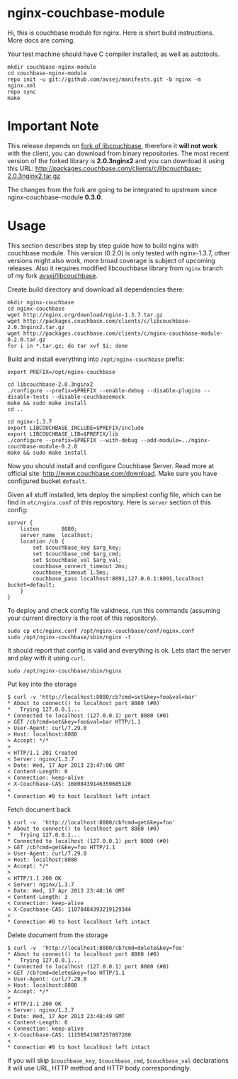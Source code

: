 # nginx-couchbase-module

Hi, this is couchbase module for nginx. Here is short build
instructions. More docs are coming.

Your test machine should have C compiler installed, as well as
autotools.

    mkdir couchbase-nginx-module
    cd couchbase-nginx-module
    repo init -u git://github.com/avsej/manifests.git -b nginx -m nginx.xml
    repo sync
    make

# Important Note

This release depends on [fork of libcouchbase][1], therefore it **will
not work** with the client, you can download from binary repositories.
The most recent version of the forked library is **2.0.3nginx2** and
you can download it using this URL:
http://packages.couchbase.com/clients/c/libcouchbase-2.0.3nginx2.tar.gz

The changes from the fork are going to be integrated to upstream since
nginx-couchbase-module **0.3.0**.

# Usage

This section describes step by step guide how to build nginx with
couchbase module. This version (0.2.0) is only tested with
nginx-1.3.7, other versions might also work, more broad coverage is
subject of upcoming releases. Also it requires modified libcouchbase
library from `nginx` branch of my fork [avsej/libcouchbase][1].

Create build directory and download all dependencies there:

    mkdir nginx-couchbase
    cd nginx-couchbase
    wget http://nginx.org/download/nginx-1.3.7.tar.gz
    wget http://packages.couchbase.com/clients/c/libcouchbase-2.0.3nginx2.tar.gz
    wget http://packages.couchbase.com/clients/c/nginx-couchbase-module-0.2.0.tar.gz
    for i in *.tar.gz; do tar xvf $i; done

Build and install everything into `/opt/nginx-couchbase` prefix:

    export PREFIX=/opt/nginx-couchbase

    cd libcouchbase-2.0.3nginx2
    ./configure --prefix=$PREFIX --enable-debug --disable-plugins --disable-tests --disable-couchbasemock
    make && sudo make install
    cd ..

    cd nginx-1.3.7
    export LIBCOUCHBASE_INCLUDE=$PREFIX/include
    export LIBCOUCHBASE_LIB=$PREFIX/lib
    ./configure --prefix=$PREFIX --with-debug --add-module=../nginx-couchbase-module-0.2.0
    make && sudo make install

Now you should install and configure Couchbase Server. Read more at
official site: http://www.couchbase.com/download. Make sure you have
configured bucket `default`.

Given all stuff installed, lets deploy the simpliest config file,
which can be find in `etc/nginx.conf` of this repository. Here is
`server` section of this config:

    server {
        listen       8080;
        server_name  localhost;
        location /cb {
            set $couchbase_key $arg_key;
            set $couchbase_cmd $arg_cmd;
            set $couchbase_val $arg_val;
            couchbase_connect_timeout 2ms;
            couchbase_timeout 1.5ms;
            couchbase_pass localhost:8091,127.0.0.1:8091,localhost bucket=default;
        }
    }

To deploy and check config file validness, run this commands (assuming
your current directory is the root of this repository).

    sudo cp etc/nginx.conf /opt/nginx-couchbase/conf/nginx.conf
    sudo /opt/nginx-couchbase/sbin/nginx -t

It should report that config is valid and everything is ok. Lets start
the server and play with it using `curl`.

    sudo /opt/nginx-couchbase/sbin/nginx

Put key into the storage

    $ curl -v 'http://localhost:8080/cb?cmd=set&key=foo&val=bar'
    * About to connect() to localhost port 8080 (#0)
    *   Trying 127.0.0.1...
    * Connected to localhost (127.0.0.1) port 8080 (#0)
    > GET /cb?cmd=set&key=foo&val=bar HTTP/1.1
    > User-Agent: curl/7.29.0
    > Host: localhost:8080
    > Accept: */*
    >
    < HTTP/1.1 201 Created
    < Server: nginx/1.3.7
    < Date: Wed, 17 Apr 2013 23:47:06 GMT
    < Content-Length: 0
    < Connection: keep-alive
    < X-Couchbase-CAS: 16808439146359685120
    <
    * Connection #0 to host localhost left intact

Fetch document back

    $ curl -v  'http://localhost:8080/cb?cmd=get&key=foo'
    * About to connect() to localhost port 8080 (#0)
    *   Trying 127.0.0.1...
    * Connected to localhost (127.0.0.1) port 8080 (#0)
    > GET /cb?cmd=get&key=foo HTTP/1.1
    > User-Agent: curl/7.29.0
    > Host: localhost:8080
    > Accept: */*
    >
    < HTTP/1.1 200 OK
    < Server: nginx/1.3.7
    < Date: Wed, 17 Apr 2013 23:48:16 GMT
    < Content-Length: 3
    < Connection: keep-alive
    < X-Couchbase-CAS: 11078484393219129344
    <
    * Connection #0 to host localhost left intact

Delete document from the storage

    $ curl -v  'http://localhost:8080/cb?cmd=delete&key=foo'
    * About to connect() to localhost port 8080 (#0)
    *   Trying 127.0.0.1...
    * Connected to localhost (127.0.0.1) port 8080 (#0)
    > GET /cb?cmd=delete&key=foo HTTP/1.1
    > User-Agent: curl/7.29.0
    > Host: localhost:8080
    > Accept: */*
    >
    < HTTP/1.1 200 OK
    < Server: nginx/1.3.7
    < Date: Wed, 17 Apr 2013 23:48:49 GMT
    < Content-Length: 0
    < Connection: keep-alive
    < X-Couchbase-CAS: 11150541987257057280
    <
    * Connection #0 to host localhost left intact

If you will skip `$couchbase_key`, `$couchbase_cmd`, `$couchbase_val`
declarations it will use URL, HTTP method and HTTP body
correspondingly.

[1]: https://github.com/avsej/libcouchbase/tree/nginx
